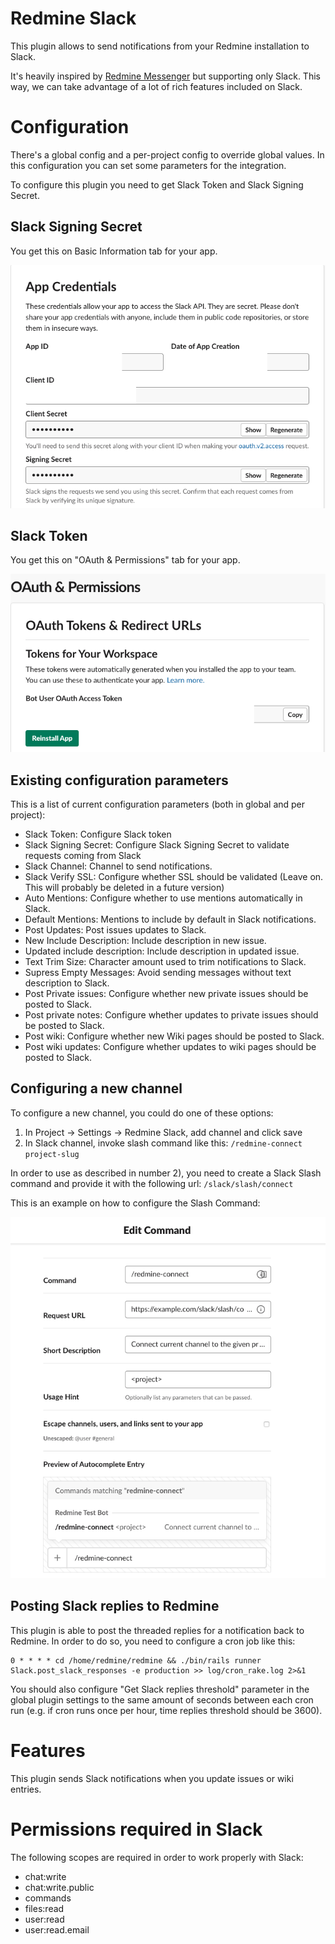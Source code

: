 Redmine Slack
=============

This plugin allows to send notifications from your Redmine installation to Slack.

It's heavily inspired by [Redmine Messenger](https://github.com/AlphaNodes/redmine_messenger/) but supporting only Slack. This way, we can take advantage of a lot of rich features included on Slack.

# Configuration

There's a global config and a per-project config to override global values. In this configuration you can set some parameters for the integration.


To configure this plugin you need to get Slack Token and Slack Signing Secret.

## Slack Signing Secret

You get this on Basic Information tab for your app.

![Screenshot of Signing Secret Section in Slack App config](./docs/images/signing-secret.png)

## Slack Token

You get this on "OAuth & Permissions" tab for your app.

![Screenshot of Slack Token Section in Slack App config](./docs/images/slack-token.png)

## Existing configuration parameters

This is a list of current configuration parameters (both in global and per project):

- Slack Token: Configure Slack token
- Slack Signing Secret: Configure Slack Signing Secret to validate requests coming from Slack
- Slack Channel: Channel to send notifications.
- Slack Verify SSL: Configure whether SSL should be validated (Leave on. This will probably be deleted in a future version)
- Auto Mentions: Configure whether to use mentions automatically in Slack.
- Default Mentions: Mentions to include by default in Slack notifications.
- Post Updates: Post issues updates to Slack.
- New Include Description: Include description in new issue.
- Updated include description: Include description in updated issue.
- Text Trim Size: Character amount used to trim notifications to Slack.
- Supress Empty Messages: Avoid sending messages without text description to Slack.
- Post Private issues: Configure whether new private issues should be posted to Slack.
- Post private notes: Configure whether updates to private issues should be posted to Slack.
- Post wiki: Configure whether new Wiki pages should be posted to Slack.
- Post wiki updates: Configure whether updates to wiki pages should be posted to Slack.

## Configuring a new channel

To configure a new channel, you could do one of these options:

1) In Project -> Settings -> Redmine Slack, add channel and click save
2) In Slack channel, invoke slash command like this: `/redmine-connect project-slug`

In order to use as described in number 2), you need to create a Slack Slash command and provide it with the following url: `/slack/slash/connect`

This is an example on how to configure the Slash Command:


![Screenshot of Slack Slash Command Configuration in Slack App config](./docs/images/slash-command.png)

## Posting Slack replies to Redmine

This plugin is able to post the threaded replies for a notification back to Redmine. In order to do so, you need to configure a cron job like this:

```
0 * * * * cd /home/redmine/redmine && ./bin/rails runner Slack.post_slack_responses -e production >> log/cron_rake.log 2>&1
```

You should also configure "Get Slack replies threshold" parameter in the global plugin settings to the same amount of seconds between each cron run (e.g. if cron runs once per hour, time replies threshold should be 3600).

# Features

This plugin sends Slack notifications when you update issues or wiki entries.

# Permissions required in Slack

The following scopes are required in order to work properly with Slack:

- chat:write
- chat:write.public
- commands
- files:read
- user:read
- user:read.email
